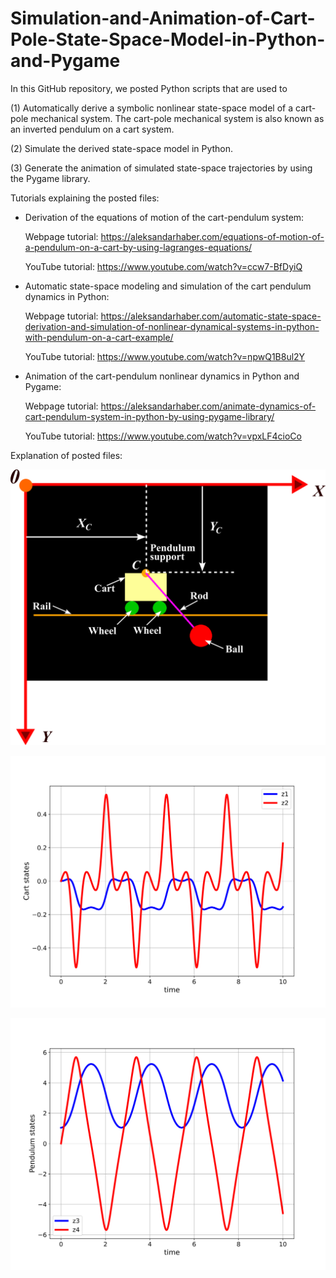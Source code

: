 # Simulation-and-Animation-of-Cart-Pole-State-Space-Model-in-Python-and-Pygame
In this GitHub repository, we posted Python scripts that are used to

(1) Automatically derive a symbolic nonlinear state-space model of a cart-pole mechanical system. The cart-pole mechanical system is also known as an inverted pendulum on a cart system. 

(2) Simulate the derived state-space model in Python.

(3) Generate the animation of simulated state-space trajectories by using the Pygame library. 

Tutorials explaining the posted files:

- Derivation of the equations of motion of the cart-pendulum system:

  Webpage tutorial:
  https://aleksandarhaber.com/equations-of-motion-of-a-pendulum-on-a-cart-by-using-lagranges-equations/

  YouTube tutorial:
  https://www.youtube.com/watch?v=ccw7-BfDyiQ
  

- Automatic state-space modeling and simulation of the cart pendulum dynamics in Python:

   Webpage tutorial: https://aleksandarhaber.com/automatic-state-space-derivation-and-simulation-of-nonlinear-dynamical-systems-in-python-with-pendulum-on-a-cart-example/

   YouTube tutorial: https://www.youtube.com/watch?v=npwQ1B8ul2Y

- Animation of the cart-pendulum nonlinear dynamics in Python and Pygame:

  Webpage tutorial:
  https://aleksandarhaber.com/animate-dynamics-of-cart-pendulum-system-in-python-by-using-pygame-library/

  YouTube tutorial:
  https://www.youtube.com/watch?v=vpxLF4cioCo
  
  
Explanation of posted files:


![My Image1](coordinate_systems.png)

![My Image1](cartStates.png)

![My Image1](pendulumStates.png)



